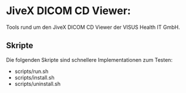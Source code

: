# JiveX DICOM CD Viewer:

Tools rund um den JiveX DICOM CD Viewer der VISUS Health IT GmbH.

## Skripte

Die folgenden Skripte sind schnellere Implementationen zum Testen:

- scripts/run.sh
- scripts/install.sh
- scripts/uninstall.sh
